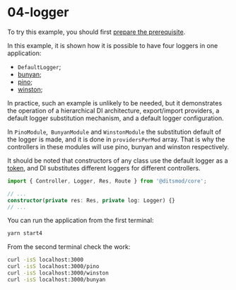 # 04-logger

To try this example, you should first [prepare the prerequisite][1].

In this example, it is shown how it is possible to have four loggers in one application:

- `DefaultLogger`;
- [bunyan][6];
- [pino][7];
- [winston][5];

In practice, such an example is unlikely to be needed, but it demonstrates the operation of a hierarchical DI architecture, export/import providers, a default logger substitution mechanism, and a default logger configuration.

In `PinoModule`,` BunyanModule` and `WinstonModule` the substitution default of the logger is made, and it is done in `providersPerMod` array. That is why the controllers in these modules will use pino, bunyan and winston respectively.

It should be noted that constructors of any class use the default logger as a [token][104], and DI substitutes different loggers for different controllers.

```ts
import { Controller, Logger, Res, Route } from '@ditsmod/core';

// ...
constructor(private res: Res, private log: Logger) {}
// ...
```

You can run the application from the first terminal:

```bash
yarn start4
```

From the second terminal check the work:

```bash
curl -isS localhost:3000
curl -isS localhost:3000/pino
curl -isS localhost:3000/winston
curl -isS localhost:3000/bunyan
```

[1]: ./prerequisite
[5]: https://github.com/winstonjs/winston
[6]: https://github.com/trentm/node-bunyan
[7]: https://github.com/pinojs/pino

[104]: ../core/dependency-injection#di-tokens
